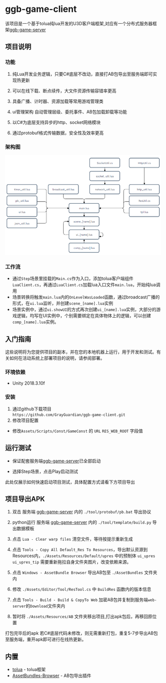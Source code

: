 # ggb-game-client
该项目是一个基于tolua纯lua开发的U3D客户端框架,对应有一个分布式服务器框架[ggb-game-server](https://github.com/GrayGuardian/ggb-game-server)
## 项目说明
### 功能
1. 纯Lua开发业务逻辑，只要C#底层不改动，直接打AB包导出至服务端即可实现热更新  

2. 可以在线下载、断点续传，大文件资源传输容错率更高  

3. 具备广播、计时器、资源加载等常用游戏管理类  

4. ui管理架构 自动管理层级、委托事件、AB包加载卸载等功能

5. 以C#为底层支持异步的http、socket网络模块

6. 通过protobuf格式传输数据，安全性及效率更高
### 架构图
![](./res/image1.png)
### 工作流
- 通过`Step`场景里挂载的`Main.cs`作为入口，添加tolua客户端组件`LuaClient.cs`，再通过`LuaClient.cs`加载lua入口文件`main.lua`，开始纯lua调用
- 场景转换将触发`main.lua`内的`OnLevelWasLoaded`函数，通过broadcast广播的形式，在`ui.lua`监听，并创建`scene_[name].lua`实例
- 场景实例中，通过`ui.showUI`的方式再次创建`ui_[name].lua`实例，大部分的游戏逻辑，均写在UI实例中，个别需要绑定在具体物体上的逻辑，可以创建`comp_[name].lua`实例。
## 入门指南
 
这些说明将为您提供项目的副本，并在您的本地机器上运行，用于开发和测试。有关如何在活动系统上部署项目的说明，请参阅部署。
 
### 环境依赖

- Unity 2018.3.10f
 
### 安装
  
1. 通过github下载项目  
`https://github.com/GrayGuardian/ggb-game-client.git`
2. 修改项目配置
  - 修改`Assets/Scripts/Const/GameConst` 的 `URL` `RES_WEB_ROOT` 字段值
 
## 运行测试
 
- 保证配套服务端[ggb-game-server](https://github.com/GrayGuardian/ggb-game-server)已全部启动  

- 选择Step场景，点击Play启动测试

此处仅展示如何快速启动项目测试，具体配置方式请看下方项目导出
 
## 项目导出APK
 
1. 双击 服务端 [ggb-game-server](https://github.com/GrayGuardian/ggb-game-server) 内的 `./tool/protobuf/pb.bat` 导出协议

2. python运行 服务端 [ggb-game-server](https://github.com/GrayGuardian/ggb-game-server) 内的 `./tool/template/build.py` 导出数据模板  

3. 点击 `Lua - Clear warp files` 清空文件，等待按提示重新生成

4. 点击 `Tools - Copy All Default_Res To Resources`，导出默认资源到Resources内，`./Assets/Resources/Default/upres` 中的预制体 `ui_upres` `ui_upres_tip` 需要重新拖拉自身文件夹图片，改变依赖来源。

5. 点击 `Windows - AssetBundle Browser` 导出AB包至 `./AssetBundles` 文件夹内 

6. 修改 `./Assets/Editor/Tool/ResTool.cs` 中 `BuildRes` 函数内的版本信息

7. 点击 `Tools - Build - Build & CopyTo Web` 加密AB包并复制到服务端`web-server`的`Download`文件夹内

8. 暂时将 `./Assets/Resources/AB` 文件夹移出项目,打出apk包后，再移回原位置

打包完毕后的apk 若C#底层代码未修改，则无需重新打包，重复5-7步导出AB包至服务端，重开apk即可进行在线热更新。
 
## 内置
 
* [tolua](https://github.com/topameng/tolua) - tolua框架
* [AssetBundles-Browser](https://github.com/Unity-Technologies/AssetBundles-Browser) - AB包导出插件
